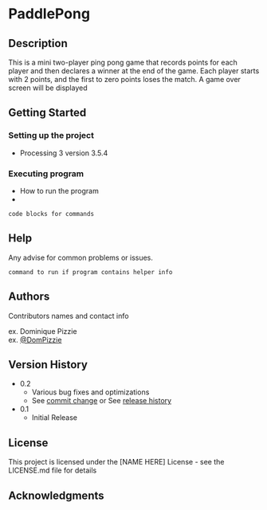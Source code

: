 # PaddlePong

## Description

This is a mini two-player ping pong game that records points for each player and then declares a winner at the end of the game. Each player starts with 2 points, and the first to zero points loses the match. A game over screen will be displayed

## Getting Started

### Setting up the project

* Processing 3 version 3.5.4

### Executing program

* How to run the program
*
```
code blocks for commands
```

## Help

Any advise for common problems or issues.
```
command to run if program contains helper info
```

## Authors

Contributors names and contact info

ex. Dominique Pizzie  
ex. [@DomPizzie](https://twitter.com/dompizzie)

## Version History

* 0.2
    * Various bug fixes and optimizations
    * See [commit change]() or See [release history]()
* 0.1
    * Initial Release

## License

This project is licensed under the [NAME HERE] License - see the LICENSE.md file for details

## Acknowledgments
